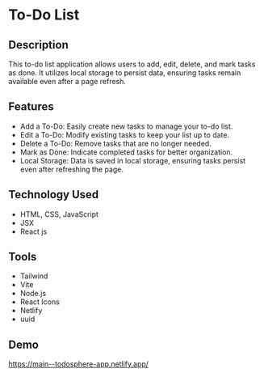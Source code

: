 # To-Do List
## Description
This to-do list application allows users to add, edit, delete, and mark tasks as done. It utilizes local storage to persist data, ensuring tasks remain available even after a page refresh.

## Features
- Add a To-Do: Easily create new tasks to manage your to-do list.
- Edit a To-Do: Modify existing tasks to keep your list up to date.
- Delete a To-Do: Remove tasks that are no longer needed.
- Mark as Done: Indicate completed tasks for better organization.
- Local Storage: Data is saved in local storage, ensuring tasks persist even after refreshing the page.


## Technology Used
- HTML, CSS, JavaScript
- JSX
- React js

## Tools
- Tailwind
- Vite
- Node.js
- React Icons
- Netlify
- uuid

## Demo
https://main--todosphere-app.netlify.app/